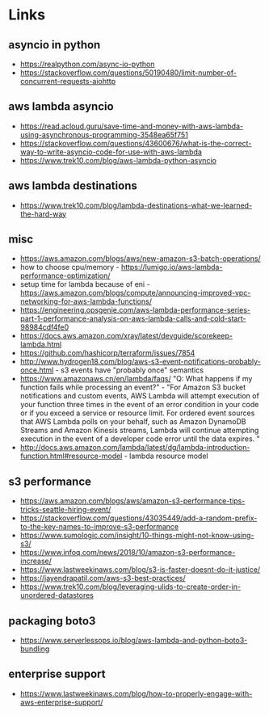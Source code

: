 # Links

## asyncio in python
* https://realpython.com/async-io-python
* https://stackoverflow.com/questions/50190480/limit-number-of-concurrent-requests-aiohttp

## aws lambda asyncio
* https://read.acloud.guru/save-time-and-money-with-aws-lambda-using-asynchronous-programming-3548ea65f751
* https://stackoverflow.com/questions/43600676/what-is-the-correct-way-to-write-asyncio-code-for-use-with-aws-lambda
* https://www.trek10.com/blog/aws-lambda-python-asyncio

## aws lambda destinations
* https://www.trek10.com/blog/lambda-destinations-what-we-learned-the-hard-way

## misc
* https://aws.amazon.com/blogs/aws/new-amazon-s3-batch-operations/
* how to choose cpu/memory - https://lumigo.io/aws-lambda-performance-optimization/
* setup time for lambda because of eni - https://aws.amazon.com/blogs/compute/announcing-improved-vpc-networking-for-aws-lambda-functions/
* https://engineering.opsgenie.com/aws-lambda-performance-series-part-1-performance-analysis-on-aws-lambda-calls-and-cold-start-98984cdf4fe0
* https://docs.aws.amazon.com/xray/latest/devguide/scorekeep-lambda.html
* https://github.com/hashicorp/terraform/issues/7854
* http://www.hydrogen18.com/blog/aws-s3-event-notifications-probably-once.html - s3 events have "probably once" semantics
* https://www.amazonaws.cn/en/lambda/faqs/ "Q: What happens if my function fails while processing an event?" -
"For Amazon S3 bucket notifications and custom events, AWS Lambda will attempt execution of your function three times in the event of an error condition in your code or if you exceed a service or resource limit. For ordered event sources that AWS Lambda polls on your behalf, such as Amazon DynamoDB Streams and Amazon Kinesis streams, Lambda will continue attempting execution in the event of a developer code error until the data expires. "
* http://docs.aws.amazon.com/lambda/latest/dg/lambda-introduction-function.html#resource-model - lambda resource model

## s3 performance
* https://aws.amazon.com/blogs/aws/amazon-s3-performance-tips-tricks-seattle-hiring-event/
* https://stackoverflow.com/questions/43035449/add-a-random-prefix-to-the-key-names-to-improve-s3-performance
* https://www.sumologic.com/insight/10-things-might-not-know-using-s3/
* https://www.infoq.com/news/2018/10/amazon-s3-performance-increase/
* https://www.lastweekinaws.com/blog/s3-is-faster-doesnt-do-it-justice/
* https://jayendrapatil.com/aws-s3-best-practices/
* https://www.trek10.com/blog/leveraging-ulids-to-create-order-in-unordered-datastores

## packaging boto3
* https://www.serverlessops.io/blog/aws-lambda-and-python-boto3-bundling

## enterprise support
* https://www.lastweekinaws.com/blog/how-to-properly-engage-with-aws-enterprise-support/
